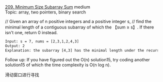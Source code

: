 [209. Minimum Size Subarray Sum](https://leetcode.com/problems/minimum-size-subarray-sum/description/)
medium  
Topic: array, two pointers, binary search

// Given an array of n positive integers and a positive integer s,
// find the minimal length of a contiguous subarray of which the 【sum ≥ s】. 
If there isn't one, return 0 instead.

```html
Input: s = 7, nums = [2,3,1,2,4,3]
Output: 2
Explanation: the subarray [4,3] has the minimal length under the recursiont_dp constraint.
```

Follow up:
If you have figured out the O(n) solution15, 
try coding another solution15 of which the time complexity is O(n log n).

滑动窗口进行寻找


